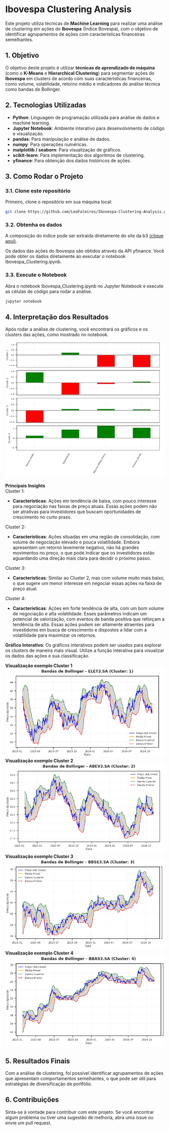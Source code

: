 # Ibovespa Clustering Analysis

Este projeto utiliza técnicas de **Machine Learning** para realizar uma análise de clustering em ações do **Ibovespa** (Índice Bovespa), com o objetivo de identificar agrupamentos de ações com características financeiras semelhantes.

## 1. Objetivo

O objetivo deste projeto é utilizar **técnicas de aprendizado de máquina** (como o **K-Means** e **Hierarchical Clustering**) para segmentar ações do **Ibovespa** em clusters de acordo com suas características financeiras, como volume, volatilidade, retorno médio e indicadores de análise técnica como bandas de Bollinger.

## 2. Tecnologias Utilizadas

- **Python**: Linguagem de programação utilizada para análise de dados e machine learning.
- **Jupyter Notebook**: Ambiente interativo para desenvolvimento de código e visualização.
- **pandas**: Para manipulação e análise de dados.
- **numpy**: Para operações numéricas.
- **matplotlib / seaborn**: Para visualização de gráficos.
- **scikit-learn**: Para implementação dos algoritmos de clustering.
- **yfinance**: Para obtenção dos dados históricos de ações.

## 3. Como Rodar o Projeto

### 3.1. Clone este repositório

Primeiro, clone o repositório em sua máquina local:

```bash
git clone https://github.com/LeoFaleiros/Ibovespa-Clustering-Analysis.git
```

### 3.2. Obtenha os dados
A composição do índice pode ser extraída diretamente do site da b3 [(clique aqui)](https://www.b3.com.br/pt_br/market-data-e-indices/indices/indices-amplos/indice-ibovespa-ibovespa-composicao-da-carteira.htm).

Os dados das ações do Ibovespa são obtidos através da API yfinance. Você pode obter os dados diretamente ao executar o notebook Ibovespa_Clustering.ipynb.

### 3.3. Execute o Notebook
Abra o notebook Ibovespa_Clustering.ipynb no Jupyter Notebook e execute as células de código para rodar a análise.

```bash
jupyter notebook
```

## 4. Interpretação dos Resultados
Após rodar a análise de clustering, você encontrará os gráficos e os clusters das ações, como mostrado no notebook.


   ![Insight 1](reports/figures/clusters.jpg)


**Principais Insights**  
Cluster 1:  
- **Características**: Ações em tendência de baixa, com pouco interesse para negociação nas faixas de preço atuais. Essas ações podem não ser atrativas para investidores que buscam oportunidades de crescimento no curto prazo.

Cluster 2:  
- **Características**: Ações situadas em uma região de consolidação, com volume de negociação elevado e pouca volatilidade. Embora apresentem um retorno levemente negativo, não há grandes movimentos no preço, o que pode indicar que os investidores estão aguardando uma direção mais clara para decidir o próximo passo.

Cluster 3:  
- **Características**: Similar ao Cluster 2, mas com volume muito mais baixo, o que sugere um menor interesse em negociar essas ações na faixa de preço atual.

Cluster 4:  
- **Características**: Ações em forte tendência de alta, com um bom volume de negociação e alta volatilidade. Esses parâmetros indicam um potencial de valorização, com eventos de banda positiva que reforçam a tendência de alta. Essas ações podem ser altamente atraentes para investidores em busca de crescimento e dispostos a lidar com a volatilidade para maximizar os retornos.

**Gráfico Interativo**: Os gráficos interativos podem ser usados para explorar os clusters de maneira mais visual. Utilize a função interativa para visualizar os dados das ações e sua classificação.

**Visualização exemplo Cluster 1**  
   ![Cluster 1](reports/figures/cluster1.jpg)  
**Visualização exemplo Cluster 2**  
   ![Cluster 2](reports/figures/cluster2.jpg)  
**Visualização exemplo Cluster 3**  
   ![Cluster 3](reports/figures/cluster3.jpg)  
**Visualização exemplo Cluster 4**  
   ![Cluster 4](reports/figures/cluster4.jpg)  

## 5. Resultados Finais
Com a análise de clustering, foi possível identificar agrupamentos de ações que apresentam comportamentos semelhantes, o que pode ser útil para estratégias de diversificação de portfólio.

## 6. Contribuições
Sinta-se à vontade para contribuir com este projeto. Se você encontrar algum problema ou tiver uma sugestão de melhoria, abra uma issue ou envie um pull request.

